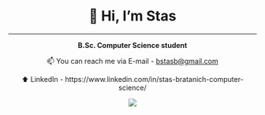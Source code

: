 <h1 align="center">👋 Hi, I’m Stas</h1>

***

**<p align="center">B.Sc. Computer Science student</p>**
<p align="center">📫 You can reach me via E-mail - <a href="mailto:bstasb@gmail.com">bstasb@gmail.com</a></p>
<p align="center">⬆️ LinkedIn - https://www.linkedin.com/in/stas-bratanich-computer-science/</p>

<p align="center">
  <a href="https://skillicons.dev">
    <img src="https://skillicons.dev/icons?i=c,cpp,cs,java,py,html,css,mysql,androidstudio" />
  </a>
</p>

<!--
[![Top Langs](https://github-readme-stats.vercel.app/api/top-langs/?username=StasBratanich)](https://github.com/StasBratanich/github-readme-stats)
-->


